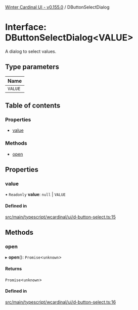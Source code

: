 [Winter Cardinal UI - v0.155.0](../index.md) / DButtonSelectDialog

# Interface: DButtonSelectDialog<VALUE\>

A dialog to select values.

## Type parameters

| Name |
| :------ |
| `VALUE` |

## Table of contents

### Properties

- [value](DButtonSelectDialog.md#value)

### Methods

- [open](DButtonSelectDialog.md#open)

## Properties

### value

• `Readonly` **value**: ``null`` \| `VALUE`

#### Defined in

[src/main/typescript/wcardinal/ui/d-button-select.ts:15](https://github.com/winter-cardinal/winter-cardinal-ui/blob/v0.155.0/src/main/typescript/wcardinal/ui/d-button-select.ts#L15)

## Methods

### open

▸ **open**(): `Promise`<`unknown`\>

#### Returns

`Promise`<`unknown`\>

#### Defined in

[src/main/typescript/wcardinal/ui/d-button-select.ts:16](https://github.com/winter-cardinal/winter-cardinal-ui/blob/v0.155.0/src/main/typescript/wcardinal/ui/d-button-select.ts#L16)
